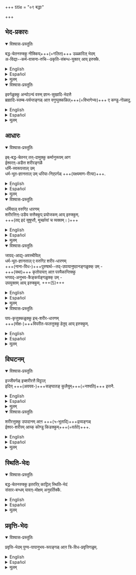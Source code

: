 +++
title = "०९ बद्धाः"

+++

## भेद-प्रकारः
<details open><summary>विश्वास-प्रस्तुतिः</summary>

बद्ध-चेतनरुक्कु नीक्किय्+++(=गलित)+++ उळ्ळारिल् भेदम्  
अ-विद्या--कर्म-वासना-रुचि--प्रकृति-संबन्ध-युक्तर् आय् इरुक्कै. 
</details>

<details><summary>English</summary>

The difference between sentient beings that are in bondage and others  
consists in the former having avidyā (ignorance), karma, the impressions left by past karma (vāsana),  
the inclinations due to them (ruchi or taste for worldly enjoyment)  
and association with prakṛti or matter.  
</details>

<details><summary>Español</summary>

La diferencia entre los seres sintientes  
que están en esclavitud y otros  
consiste en el primero que tiene avidyā (ignorancia), karma, las impresiones dejadas por el pasado karma (vāsana),  
Las inclinaciones debido a ellos (Ruchi o gusto por el disfrute mundano)  
y asociación con prakṛti o materia.
</details>

<details><summary>मूलम्</summary>

बद्धचेतनरुक्कु नीक्कियुळ्ळारिल् भेदम् अविद्याकर्मवासनारुचिप्रकृति-संबन्धयुक्तरायिरुक्कै. 
</details>

<details open><summary>विश्वास-प्रस्तुतिः</summary>

इवर्गळुक्कु अन्योऽन्यं वरुम् ज्ञान-सुखादि-भेदत्तै  
ब्रह्मादि-स्तम्ब-पर्यन्तङ्गळ् आऩ वगुप्पुक्कळिल्+++(=विभागेभ्यः)+++ ए कण्डु-गॊळ्वदु.  
</details>

<details><summary>English</summary>

The differences existing mutually among jīvas  
in respect of knowledge, pleasures and the like  
may be seen in the groups of jīvas  
ranging from Brahma to a blade of grass.
</details>

<details><summary>Español</summary>

Las diferencias existentes mutuamente entre jīvas  
con respecto al conocimiento, placeres y similares  
se puede ver en los grupos de jīvas  
desde Brahma hasta una cuchilla de hierba.
</details>

<details><summary>मूलम्</summary>

इवर्गळुक्कु अन्योन्यम् वरुम् ज्ञानसुखादिभेदत्तै ब्रह्मादिस्तंबपर्यन्तङ्गळाऩ वगुप्पुक्कळिले कण्डुगॊळ्वदु.  
</details>

## आधारः
<details open><summary>विश्वास-प्रस्तुतिः</summary>

इब्-बद्ध-चेतनर् तऩ्-दामुक्कु कर्मानुरूपम् आग  
ईश्वरऩ्-अडैत्त शरीरङ्गळै  
धर्मि-स्वरूपत्ताल् उम्  
धर्म-भूत-ज्ञानत्ताल् उम् धरिया-निऱ्‌पर्गळ् +++(वक्ष्यमाण-रीत्या)+++.
</details>

<details><summary>English</summary>

These bound souls support bodies given to them by Iśvara  
in accordance with their respective karma,  
both by their essential nature (svarūpa) as jñāna  
and by their attributive knowledge (dharma bhūta jñāna). 
</details>

<details><summary>Español</summary>

Estas almas vinculadas apoyan cuerpos que les dieron iśvara  
de acuerdo con su respectivo karma,  
Ambos por su naturaleza esencial (svarūpa) como jñāna  
y por su conocimiento atributivo (dharma bhūta jñāna).
</details>

<details><summary>मूलम्</summary>

इब्बद्धचेतनर् तन्दामुक्कु कर्मानुरूपमाग ईश्वरनडैत्त शरीरङ्गळै धर्मिस्वरूपत्तालुम् धर्मभूतज्ञानत्तालुम् धरियानिऱ्‌पर्गळ्.
</details>

<details open><summary>विश्वास-प्रस्तुतिः</summary>

धर्मियाल् वरुगिऱ धारणम्  
शरीरत्तिऩ्-उडैय सत्तैक्कुप् प्रयोजकम् आय् इरुक्कुम्.  
+++(तद् इदं सुषुप्तौ, मूर्च्छायां च व्यक्तम्। )+++
</details>

<details><summary>English</summary>

The support given to the body by the essential nature (svarūpa)  
serves to make it exist. 
</details>

<details><summary>Español</summary>

El apoyo dado al cuerpo por la naturaleza esencial (svarūpa)  
Sirve para hacer que exista.
</details>

<details><summary>मूलम्</summary>

धर्मियाल् वरुगिऱ धारणम् शरीरत्तिनुडैय सत्तैक्कुप् प्रयोजकमायिरुक्कुम्.
</details>

<details open><summary>विश्वास-प्रस्तुतिः</summary>

जाग्रद्-आद्य्-अवस्थैयिल्  
धर्म-भूत-ज्ञानत्ताल् ए वरुगिऱ शरीर-धारणम्  
+++(नाना-विध-)+++पुरुषार्थ--तद्-उपायानुष्ठानङ्गळुक्क् उम् -  
+++(यथा)+++ कृतोपायऩ् आऩ परमैकान्तिक्कु  
भगवद्-अनुभव-कैङ्कर्यङ्गळुक्क् उम् -  
उपयुक्तम् आय् इरुक्कुम्. +++(5)+++
</details>

<details><summary>English</summary>

The support given to it by the attributive knowledge or dharmabhūtājñāna,  
while in such states as waking,  
serves to enable the body to be useful for securing the ends or goal of life  
and for adopting the means to secure these ends.  

In the case of the supreme devotee  
who has already adopted the means of attaining mukti,  
the support given by attributive knowledge  
makes the body useful for the enjoyment of Bhagavān  
and for rendering service to Him. +++(5)+++
</details>

<details><summary>Español</summary>

El apoyo que le brindó el conocimiento atributivo o dharmabhūtājñāna,  
mientras que en estados como despertar,  
sirve para permitir que el cuerpo sea útil  
para asegurar los fines o el objetivo de la vida
y para adoptar los medios para asegurar estos fines.

En el caso del devoto supremo  
quien ya ha adoptado los medios para alcanzar mukti,  
El apoyo brindado por el conocimiento atributivo  
hace que el cuerpo sea útil para el disfrute de Bhagavān  
y por prestarle servicio a él.+++(5)+++
</details>

<details><summary>मूलम्</summary>

जाग्रदाद्यवस्थैयिल् धर्मभूतज्ञानत्ताले वरुगिऱ शरीरधारणम् पुरुषार्थतदुपायानुष्ठानङ्गळुक्कुम् कृतोपायऩाऩ परमैकान्तिक्कु भगवदनुभवकैङ्कर्यङ्गळुक्कुम् उपयुक्तमायिरुक्कुम्. 
</details>

<details open><summary>विश्वास-प्रस्तुतिः</summary>

पाप-कृत्तुक्कळुक्कु इच्-शरीर-धारणम्  
+++(मोक्ष-)+++विपरीत-फलत्तुक्कु हेतुव् आय् इरुक्कुम्.
</details>

<details><summary>English</summary>

In the case of sinners,  
this support given to the body is productive of adverse experiences.  
</details>

<details><summary>Español</summary>

En el caso de los pecadores,  
Este apoyo brindado al cuerpo  
es productivo de experiencias adversas.
</details>

<details><summary>मूलम्</summary>

पापकृत्तुक्कळुक्कु पापकृत्तुक्कळुक्कु इच्शरीरधारणम् विपरीतफलत्तुक्कु हेतुवायिरुक्कुम्.  
</details>

## विघटनम्
<details open><summary>विश्वास-प्रस्तुतिः</summary>

इज्जीवर्गळ् इच्शरीरत्तै विट्टाल्  
इदिऩ् +++(अवयव-)+++सङ्घातङ् कुलैयुम्+++(=नश्यति)+++ इत्तनै.  
</details>

<details><summary>English</summary>

When the jīva leaves the body,  
the latter undergoes disintegration.  
</details>

<details><summary>Español</summary>

Cuando el Jīva deja el cuerpo,  
Este último sufre desintegración.
</details>

<details><summary>मूलम्</summary>

इज्जीवर्गळ् इच्शरीरत्तै विट्टालिदिऩ् सङ्घातङ्गुलैयुमित्तनै.  
</details>

<details open><summary>विश्वास-प्रस्तुतिः</summary>

शरीरत्तुक्कु उपादानम् आऩ +++(५-भूतादि)+++द्रव्यङ्गळ्  
ईश्वर-शरीरम् आय्क् कॊण्डु किडक्कुम्+++(=वर्तते)+++.
</details>

<details><summary>English</summary>

The constituent substances of the body into which it disintegrates  
(such as the five elements)  
remain the body of Iśvara. 
</details>

<details><summary>Español</summary>

Las sustancias constituyentes del cuerpo  
en el que se desintegra  
(como los cinco elementos)  
Sigue siendo el cuerpo de Iśvara.
</details>

<details><summary>मूलम्</summary>

शरीरत्तुक्कु उपादानमाऩ द्रव्यङ्गळ् ईश्वरशरीरमाय्क्कॊण्डु किडक्कुम्.
</details>

## स्थिति-भेदः
<details open><summary>विश्वास-प्रस्तुतिः</summary>

बद्ध-चेतनरुक्कु इतररिऱ्‌ काट्टिल् स्थिति-भेदं  
संसार-बन्धम् यावऩ्-मोक्षम् अनुवर्तिक्कै.
</details>

<details><summary>English</summary>

As regards continuance in time (sthiti),  
the specific character of souls in bondage,  
as distinguished from others,  
is continuous association with the body until mukti. 
</details>

<details><summary>Español</summary>

As regards continuance in time (sthiti),  
the specific character of souls in bondage,  
as distinguished from others,  
is continuous association with the body until mukti. 
</details>

<details><summary>मूलम्</summary>

बद्धचेतनरुक्कु इतररिऱ्‌ काट्टिल् स्थितिभेदं संसारबन्धम् यावन्मोक्षमनुवर्तिक्कै.
</details>

## प्रवृत्ति-भेदः

<details open><summary>विश्वास-प्रस्तुतिः</summary>

प्रवृत्ति-भेदम् पुण्य-पापानुभय-रूपङ्गळ् आऩ त्रि-विध-प्रवृत्तिगळुम्.
</details>

<details><summary>English</summary>

As regards activities,  
these jīvas in bondage have three kinds:  
puṇya, papa and that which is neither of these two.
</details>

<details><summary>Español</summary>

As regards activities,  
these jīvas in bondage have three kinds:  
puṇya, papa and that which is neither of these two.
</details>

<details><summary>मूलम्</summary>

प्रवृत्तिभेदम् पुण्यपापानुभयरूपङ्गळाऩ त्रिविधप्रवृत्तिगळुम्.
</details>

